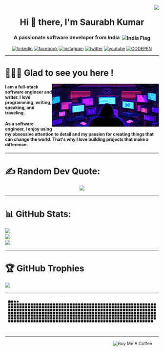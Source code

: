 <!-- # 💫 About Me: -->

<img src="https://visitcount.itsvg.in/api?id=SaurabhKrSing&icon=0&color=1" align="right" style="float: right;">

<h1 align="center">Hi 👋 there, I'm Saurabh Kumar</h1>


<!-- <h1 align="center">
    <img src="https://readme-typing-svg.herokuapp.com/?font=Righteous&size=45&center=true&vCenter=true&width=500&height=70&duration=4000&lines=Hi+There!+👋;+I'm+Saurabh+Kumar !;" />
</h1> -->

<h3 align="center">A passionate software developer from India &nbsp;<img src="https://upload.wikimedia.org/wikipedia/en/4/41/Flag_of_India.svg" alt="India Flag" width="20" style="vertical-align: middle;"></h3>



<p align="center">
<a target="_blank" href="https://www.linkedin.com/in/Enter_URL" style="display: inline-block;"><img src="https://img.shields.io/badge/linkedin-logo?style=for-the-badge&logo=linkedin&logoColor=white&color=%230a77b6" alt="linkedin" /></a>
<a target="_blank" href="https://www.facebook.com/Enter_URL" style="display: inline-block;"><img src="https://img.shields.io/badge/facebook-logo?style=for-the-badge&logo=facebook&logoColor=white&color=%230866ff" alt="facebook" /></a>
<a target="_blank" href="https://www.instagram.com/Enter_URL" style="display: inline-block;"><img src="https://img.shields.io/badge/instagram-logo?style=for-the-badge&logo=instagram&logoColor=white&color=%23F35369" alt="instagram" /></a>
<a target="_blank" href="https://twitter.com/Enter_URL" style="display: inline-block;"><img src="https://img.shields.io/badge/twitter-x?style=for-the-badge&logo=x&logoColor=white&color=%230f1419" alt="twitter" /></a>
<a target="_blank" href="https://www.youtube.com/Enter_URL" style="display: inline-block;"><img src="https://img.shields.io/badge/youtube-logo?style=for-the-badge&logo=youtube&logoColor=white&color=%23cc0000" alt="youtube" /></a>
<a target="_blank" href="https://codepen.io/Enter_Username" style="display: inline-block;"><img src="https://img.shields.io/badge/Codepen-000000?style=for-the-badge&logo=codepen&logoColor=white" alt="CODEPEN" /></a>
<!-- <a target="_blank" href="https://stackoverflow.com/users/Enter_URL" style="display: inline-block;"><img src="https://img.shields.io/badge/stackoverflow-logo?style=for-the-badge&logo=stackoverflow&logoColor=white&color=%23cc0000" alt="stackoverflow" /></a></p> -->

---

# 👨🏻‍💻 Glad to see you here !


  <img align="right" alt="GIF" src="https://github.com/SaurabhKumarSingh01/test5/blob/main/photo.gif?raw=true" width="350" height="140" />

<h4>I am a full-stack software engineer and writer. I love programming, writing, speaking, and traveling.</h4>

<h4>As a software engineer, I enjoy using my obsessive attention to detail and my passion for creating things that can change the world. That's why I love building projects that make a difference.</h4>

---

# ✍️ Random Dev Quote:

<div align="center">
  <img src="https://quotes-github-readme.vercel.app/api?type=horizontal&theme=radical">
</div>

---

# 📊 GitHub Stats:

![](https://github-readme-stats.vercel.app/api?username=SaurabhKumarSingh2001&theme=dark&hide_border=false&include_all_commits=false&count_private=false)<br/>
![](https://github-readme-streak-stats.herokuapp.com/?user=SaurabhKumarSingh2001&theme=dark&hide_border=false)<br/>
![](https://github-readme-stats.vercel.app/api/top-langs/?username=SaurabhKumarSingh2001&theme=dark&hide_border=false&include_all_commits=false&count_private=false&layout=compact)

---

# 🏆 GitHub Trophies
![](https://github-profile-trophy.vercel.app/?username=SaurabhKumarSingh2001&theme=radical&no-frame=false&no-bg=true&margin-w=4)

---

<picture>
  <source
    media="(prefers-color-scheme: dark)"
    srcset="https://raw.githubusercontent.com/platane/snk/output/github-contribution-grid-snake-dark.svg"
  />
  <source
    media="(prefers-color-scheme: light)"
    srcset="https://raw.githubusercontent.com/platane/snk/output/github-contribution-grid-snake.svg"
  />
  <img
    alt="github contribution grid snake animation"
    src="https://raw.githubusercontent.com/platane/snk/output/github-contribution-grid-snake.svg"
  />
</picture>

---


<a href="https://www.buymeacoffee.com/saurabhsingh" target="_blank"><img src="https://cdn.buymeacoffee.com/buttons/v2/default-red.png" alt="Buy Me A Coffee" width="150" align="right" ></a>





